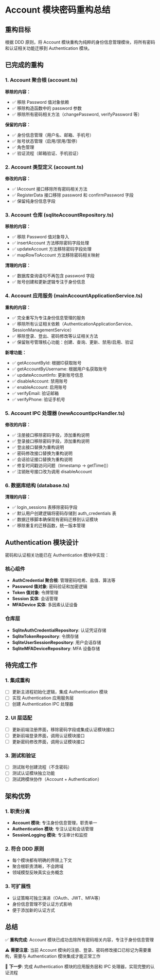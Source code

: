 # Account 模块密码重构总结

## 重构目标

根据 DDD 原则，将 Account 模块重构为纯粹的身份信息管理模块，将所有密码和认证相关功能迁移到 Authentication 模块。

## 已完成的重构

### 1. Account 聚合根 (account.ts)

**移除的内容：**
- ✅ 移除 Password 值对象依赖
- ✅ 移除构造函数中的 password 参数
- ✅ 移除所有密码相关方法（changePassword, verifyPassword 等）

**保留的内容：**
- ✅ 身份信息管理（用户名、邮箱、手机号）
- ✅ 账号状态管理（启用/禁用/暂停）
- ✅ 角色管理
- ✅ 验证流程（邮箱验证、手机验证）

### 2. Account 类型定义 (account.ts)

**修改的内容：**
- ✅ IAccount 接口移除所有密码相关方法
- ✅ RegisterData 接口移除 password 和 confirmPassword 字段
- ✅ 保留纯身份信息字段

### 3. Account 仓库 (sqliteAccountRepository.ts)

**移除的内容：**
- ✅ 移除 Password 值对象导入
- ✅ insertAccount 方法移除密码字段处理
- ✅ updateAccount 方法移除密码字段处理
- ✅ mapRowToAccount 方法移除密码相关映射

**清理的内容：**
- ✅ 数据库查询语句不再包含 password 字段
- ✅ 账号创建和更新逻辑专注于身份信息

### 4. Account 应用服务 (mainAccountApplicationService.ts)

**重构的内容：**
- ✅ 完全重写为专注身份信息管理的服务
- ✅ 移除所有认证相关依赖（AuthenticationApplicationService、SessionManagementService）
- ✅ 移除登录、登出、密码修改等认证相关方法
- ✅ 保留账号管理核心功能：创建、查询、更新、禁用/启用、验证

**新增功能：**
- ✅ getAccountById: 根据ID获取账号
- ✅ getAccountByUsername: 根据用户名获取账号
- ✅ updateAccountInfo: 更新账号信息
- ✅ disableAccount: 禁用账号
- ✅ enableAccount: 启用账号
- ✅ verifyEmail: 验证邮箱
- ✅ verifyPhone: 验证手机号

### 5. Account IPC 处理器 (newAccountIpcHandler.ts)

**修改的内容：**
- ✅ 注册接口移除密码字段，添加重构说明
- ✅ 登录接口移除密码字段，添加重构说明
- ✅ 登出接口替换为重构说明
- ✅ 密码修改接口替换为重构说明
- ✅ 会话验证接口替换为重构说明
- ✅ 修复时间戳访问问题（timestamp → getTime()）
- ✅ 注销账号接口改为调用 disableAccount

### 6. 数据库结构 (database.ts)

**清理的内容：**
- ✅ login_sessions 表移除密码字段
- ✅ 默认用户创建逻辑将密码存储到 auth_credentials 表
- ✅ 数据迁移脚本确保现有密码迁移到认证模块
- ✅ 移除重复的迁移函数，统一版本管理

## Authentication 模块设计

密码和认证相关功能已在 Authentication 模块中实现：

### 核心组件
- **AuthCredential 聚合根**: 管理密码哈希、盐值、算法等
- **Password 值对象**: 密码验证和加密逻辑
- **Token 值对象**: 令牌管理
- **Session 实体**: 会话管理
- **MFADevice 实体**: 多因素认证设备

### 仓库层
- **SqliteAuthCredentialRepository**: 认证凭证存储
- **SqliteTokenRepository**: 令牌存储
- **SqliteUserSessionRepository**: 用户会话存储
- **SqliteMFADeviceRepository**: MFA 设备存储

## 待完成工作

### 1. 集成重构
- [ ] 更新主进程初始化逻辑，集成 Authentication 模块
- [ ] 实现 Authentication 应用服务层
- [ ] 创建 Authentication IPC 处理器

### 2. UI 层适配
- [ ] 更新前端注册界面，移除密码字段或集成认证模块接口
- [ ] 更新前端登录界面，调用认证模块接口
- [ ] 更新密码修改界面，调用认证模块接口

### 3. 测试和验证
- [ ] 测试账号创建流程（不含密码）
- [ ] 测试认证模块独立功能
- [ ] 测试跨模块协作（Account + Authentication）

## 架构优势

### 1. 职责分离
- **Account 模块**: 专注身份信息管理，职责单一
- **Authentication 模块**: 专注认证和会话管理
- **SessionLogging 模块**: 专注审计和监控

### 2. 符合 DDD 原则
- 每个模块都有明确的界限上下文
- 聚合根职责清晰，不会跨域
- 领域模型反映真实业务概念

### 3. 可扩展性
- 认证策略可独立演进（OAuth、JWT、MFA等）
- 身份信息管理不受认证方式影响
- 便于添加新的认证方式

## 总结

✅ **重构完成**: Account 模块已成功去除所有密码相关内容，专注于身份信息管理

⚠️ **需要注意**: 当前 Account 模块的注册、登录、密码修改接口已标记为需要重构，需要与 Authentication 模块集成才能正常工作

🎯 **下一步**: 完成 Authentication 模块的应用服务层和 IPC 处理器，实现完整的认证流程
